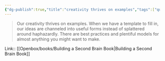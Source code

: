 ```yaml
---
{"dg-publish":true,"title":"creativity thrives on examples","tags":["quotes"],"date":"2023-02-04T11:36:25+04:00","modified_at":"2023-06-09T16:38:29+03:00","alias":"creativity thrives on examples","dg-path":"/quotes/202302041136.md","permalink":"/quotes/202302041136/","dgPassFrontmatter":true}
---
```



> Our creativity thrives on examples. When we have a template to fill in, our ideas are channeled into useful forms instead of splattered around haphazardly. There are best practices and plentiful models for almost anything you might want to make.

Link:: [[Openbox/books/Building a Second Brain Book|Building a Second Brain Book]]
